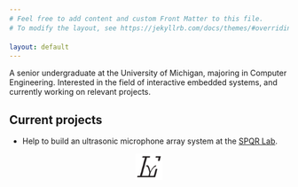 ```yaml
---
# Feel free to add content and custom Front Matter to this file.
# To modify the layout, see https://jekyllrb.com/docs/themes/#overriding-theme-defaults

layout: default
---
```


A senior undergraduate at the University of Michigan, majoring in Computer
Engineering. Interested in the field of interactive embedded systems, and
currently working on relevant projects.

## Current projects

- Help to build an ultrasonic microphone array system at the [SPQR
    Lab](https://spqr.eecs.umich.edu/).

<p align="center">
  <img width="48" height="48" src="public/imgs/yatian_liu_logo.svg">
</p>
